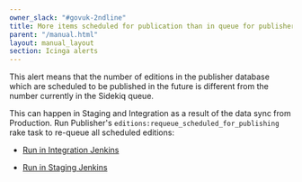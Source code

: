```yaml
---
owner_slack: "#govuk-2ndline"
title: More items scheduled for publication than in queue for publisher
parent: "/manual.html"
layout: manual_layout
section: Icinga alerts
---
```


This alert means that the number of editions in the publisher database
which are scheduled to be published in the future is different from
the number currently in the Sidekiq queue.

This can happen in Staging and Integration as a result of the data
sync from Production. Run Publisher's `editions:requeue_scheduled_for_publishing`
rake task to re-queue all scheduled editions:

- [Run in Integration Jenkins](https://deploy.integration.publishing.service.gov.uk/job/run-rake-task/parambuild/?TARGET_APPLICATION=publisher&MACHINE_CLASS=backend&RAKE_TASK=editions:requeue_scheduled_for_publishing)

- [Run in Staging Jenkins](https://deploy.staging.govuk.digital/job/run-rake-task/parambuild/?TARGET_APPLICATION=publisher&MACHINE_CLASS=backend&RAKE_TASK=editions:requeue_scheduled_for_publishing)
